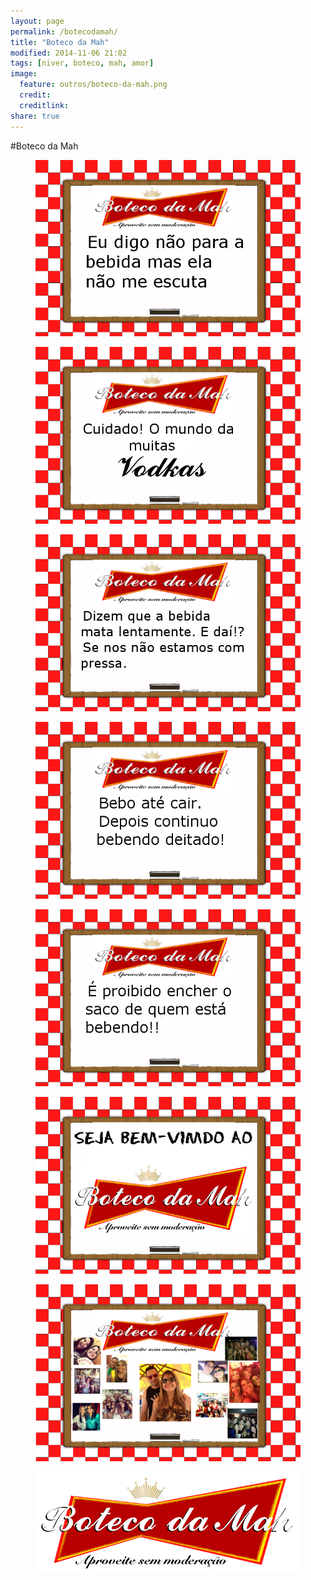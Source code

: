 ```yaml
---
layout: page
permalink: /botecodamah/
title: "Boteco da Mah"
modified: 2014-11-06 21:02
tags: [niver, boteco, mah, amor]
image:
  feature: outros/boteco-da-mah.png
  credit: 
  creditlink: 
share: true
---
```


#Boteco da Mah


<figure><img src="/images/outros/frase1.png"></figure>

<figure><img src="/images/outros/frase2.png"></figure>

<figure><img src="/images/outros/frase3.png"></figure>

<figure><img src="/images/outros/frase4.png"></figure>

<figure><img src="/images/outros/frase5.png"></figure>

<figure><img src="/images/outros/seja_bemvindo.png"></figure>

<figure><img src="/images/outros/mural.png"></figure>

<figure><img src="/images/outros/boteco-da-mah.png"></figure>






